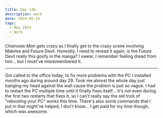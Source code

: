 ```yaml
---
title: Day 136.
description: work
date: 2024-05-15
tags: 
  - May 2024
  - Work
---
```


*Chainsaw Man* gets crazy as I finally get to the crazy scene involving Makima and Future Devil. Honestly, I need to reread it again, is the Future Devil really this goofy in the manga? I swear, I remember feeling dread from him... but I must've misremembered it.

-----

Got called to the office today, to fix more problems with the PC I installed months ago during around day 29. Took me almost the whole day just banging my head against the wall cause the problem is just so vague. I had to restart the PC multiple time until it finally fixes itself... it's not even during the first two restarts that fixes it, so I can't really say the old trick of "rebooting your PC" works this time. There's also some commands that I put in that might've helped, I don't know... I get paid for my time though, which was awesome.